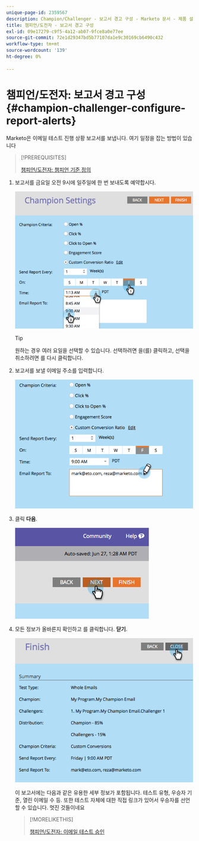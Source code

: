 ```yaml
---
unique-page-id: 2359567
description: Champion/Challenger - 보고서 경고 구성 - Marketo 문서 - 제품 설명서
title: 챔피언/도전자 - 보고서 경고 구성
exl-id: 09e17279-c9f5-4a12-ab07-9fce8a0e77ee
source-git-commit: 72e1d29347bd5b77107da1e9c30169cb6490c432
workflow-type: tm+mt
source-wordcount: '139'
ht-degree: 0%

---
```


# 챔피언/도전자: 보고서 경고 구성 {#champion-challenger-configure-report-alerts}

Marketo은 이메일 테스트 진행 상황 보고서를 보냅니다. 여기 일정을 잡는 방법이 있습니다

>[!PREREQUISITES]
>
>[챔피언/도전자: 챔피언 기준 정의](/help/marketo/product-docs/email-marketing/general/functions-in-the-editor/email-tests-champion-challenger/champion-challenger-define-champion-criteria.md)

1. 보고서를 금요일 오전 9시에 일주일에 한 번 보내도록 예약합시다.

   ![](assets/image2014-9-15-13-3a12-3a56.png)

   >[!TIP]
   >
   >원하는 경우 여러 요일을 선택할 수 있습니다. 선택하려면 을(를) 클릭하고, 선택을 취소하려면 를 다시 클릭합니다.

1. 보고서를 보낼 이메일 주소를 입력합니다.

   ![](assets/image2014-9-15-13-3a13-3a7.png)

1. 클릭 **다음**.

   ![](assets/image2014-9-15-13-3a18-3a30.png)

1. 모든 정보가 올바른지 확인하고 를 클릭합니다. **닫기**.

   ![](assets/image2014-9-15-13-3a18-3a41.png)

   이 보고서에는 다음과 같은 유용한 세부 정보가 포함됩니다. 테스트 유형, 우승자 기준, 열린 이메일 수 등. 또한 테스트 자체에 대한 직접 링크가 있어서 우승자를 선언할 수 있습니다. 멋진 것들이네요

   >[!MORELIKETHIS]
   >
   >[챔피언/도전자: 이메일 테스트 승인](/help/marketo/product-docs/email-marketing/general/functions-in-the-editor/email-tests-champion-challenger/champion-challenger-approve-your-email-test.md)
